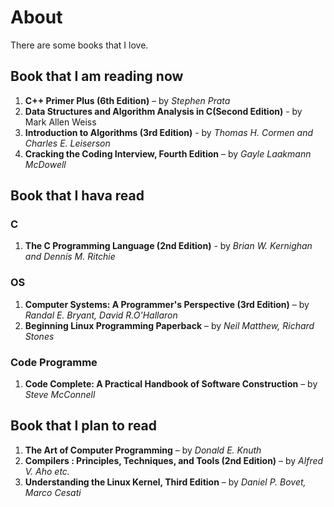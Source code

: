 # About #
There are some books that I love. 

## Book that I am reading now
1. **C++ Primer Plus (6th Edition)** – by *Stephen Prata* 
2. **Data Structures and Algorithm Analysis in C(Second Edition)** - by Mark Allen Weiss
3. **Introduction to Algorithms (3rd Edition)** - by *Thomas H. Cormen and Charles E. Leiserson*
4. **Cracking the Coding Interview, Fourth Edition** – by *Gayle Laakmann McDowell*

## Book that I hava read
### C
1. **The C Programming Language (2nd Edition)** - by *Brian W. Kernighan and Dennis M. Ritchie*

### OS
1. **Computer Systems: A Programmer's Perspective (3rd Edition)** – by *Randal E. Bryant, David R.O'Hallaron*
2. **Beginning Linux Programming Paperback** – by *Neil Matthew, Richard Stones*

### Code Programme
1. **Code Complete: A Practical Handbook of Software Construction** – by *Steve McConnell*

## Book that I plan to read
1. **The Art of Computer Programming** – by *Donald E. Knuth*
2. **Compilers : Principles, Techniques, and Tools (2nd Edition)** – by *Alfred V. Aho etc.*
3. **Understanding the Linux Kernel, Third Edition** – by *Daniel P. Bovet, Marco Cesati*
